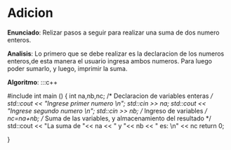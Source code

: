 # Adicion
**Enunciado**: Relizar pasos a seguir para realizar una suma de  dos numero enteros.


**Analisis**: Lo primero que se debe realizar es la declaracion de los numeros enteros,de esta manera el usuario ingresa ambos numeros. Para luego poder sumarlo, y luego, imprimir la suma.


**Algoritmo**: :::c++


#include <iostream>
       int main () {
	     int na,nb,nc;			/* Declaracion de variables enteras */
	     std::cout << "Ingrese primer numero \n";
		   std::cin >> na;
       std::cout << "Ingrese segundo numero \n";
	   	 std::cin >> nb;		/* Ingreso de variables */
       nc=na+nb;			/* Suma de las variables, y almacenamiento del resultado */
       std::cout << "La suma de "<< na << " y "<< nb << " es: \n" << nc
       return 0;
    
}
